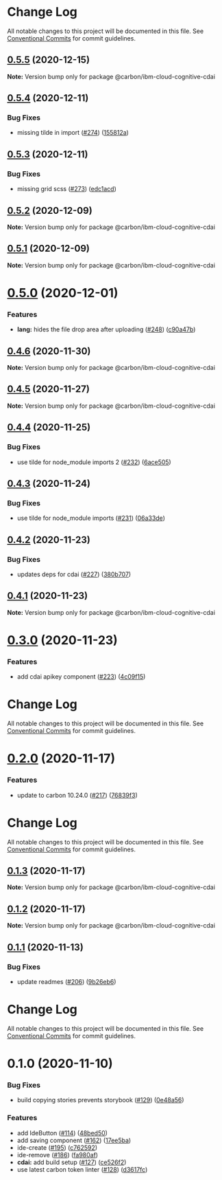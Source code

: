 # Change Log

All notable changes to this project will be documented in this file.
See [Conventional Commits](https://conventionalcommits.org) for commit guidelines.

## [0.5.5](https://github.com/carbon-design-system/ibm-cloud-cognitive/compare/@carbon/ibm-cloud-cognitive-cdai@0.5.4...@carbon/ibm-cloud-cognitive-cdai@0.5.5) (2020-12-15)

**Note:** Version bump only for package @carbon/ibm-cloud-cognitive-cdai





## [0.5.4](https://github.com/carbon-design-system/ibm-cloud-cognitive/compare/@carbon/ibm-cloud-cognitive-cdai@0.5.3...@carbon/ibm-cloud-cognitive-cdai@0.5.4) (2020-12-11)


### Bug Fixes

* missing tilde in import ([#274](https://github.com/carbon-design-system/ibm-cloud-cognitive/issues/274)) ([155812a](https://github.com/carbon-design-system/ibm-cloud-cognitive/commit/155812a1678aa36043431cd44ae14aaec7b8d029))





## [0.5.3](https://github.com/carbon-design-system/ibm-cloud-cognitive/compare/@carbon/ibm-cloud-cognitive-cdai@0.5.2...@carbon/ibm-cloud-cognitive-cdai@0.5.3) (2020-12-11)


### Bug Fixes

* missing grid scss ([#273](https://github.com/carbon-design-system/ibm-cloud-cognitive/issues/273)) ([edc1acd](https://github.com/carbon-design-system/ibm-cloud-cognitive/commit/edc1acd123758ce071b252a7252a17b4ab8a6154))





## [0.5.2](https://github.com/carbon-design-system/ibm-cloud-cognitive/compare/@carbon/ibm-cloud-cognitive-cdai@0.5.1...@carbon/ibm-cloud-cognitive-cdai@0.5.2) (2020-12-09)

**Note:** Version bump only for package @carbon/ibm-cloud-cognitive-cdai





## [0.5.1](https://github.com/carbon-design-system/ibm-cloud-cognitive/compare/@carbon/ibm-cloud-cognitive-cdai@0.5.0...@carbon/ibm-cloud-cognitive-cdai@0.5.1) (2020-12-09)

**Note:** Version bump only for package @carbon/ibm-cloud-cognitive-cdai





# [0.5.0](https://github.com/carbon-design-system/ibm-cloud-cognitive/compare/@carbon/ibm-cloud-cognitive-cdai@0.4.6...@carbon/ibm-cloud-cognitive-cdai@0.5.0) (2020-12-01)


### Features

* **lang:** <IdeImporting> hides the file drop area after uploading ([#248](https://github.com/carbon-design-system/ibm-cloud-cognitive/issues/248)) ([c90a47b](https://github.com/carbon-design-system/ibm-cloud-cognitive/commit/c90a47bb9d24d25c3209fb3783dae6f86823f6f4))





## [0.4.6](https://github.com/carbon-design-system/ibm-cloud-cognitive/compare/@carbon/ibm-cloud-cognitive-cdai@0.4.5...@carbon/ibm-cloud-cognitive-cdai@0.4.6) (2020-11-30)

**Note:** Version bump only for package @carbon/ibm-cloud-cognitive-cdai





## [0.4.5](https://github.com/carbon-design-system/ibm-cloud-cognitive/tree/master/packages/cdai/compare/@carbon/ibm-cloud-cognitive-cdai@0.4.4...@carbon/ibm-cloud-cognitive-cdai@0.4.5) (2020-11-27)

**Note:** Version bump only for package @carbon/ibm-cloud-cognitive-cdai





## [0.4.4](https://github.com/carbon-design-system/ibm-cloud-cognitive/tree/master/packages/cdai/compare/@carbon/ibm-cloud-cognitive-cdai@0.4.3...@carbon/ibm-cloud-cognitive-cdai@0.4.4) (2020-11-25)


### Bug Fixes

* use tilde for node_module imports 2 ([#232](https://github.com/carbon-design-system/ibm-cloud-cognitive/tree/master/packages/cdai/issues/232)) ([6ace505](https://github.com/carbon-design-system/ibm-cloud-cognitive/tree/master/packages/cdai/commit/6ace505c18b6d722a80b64e815a6a2fed989a788))





## [0.4.3](https://github.com/carbon-design-system/ibm-cloud-cognitive/tree/master/packages/cdai/compare/@carbon/ibm-cloud-cognitive-cdai@0.4.2...@carbon/ibm-cloud-cognitive-cdai@0.4.3) (2020-11-24)


### Bug Fixes

* use tilde for node_module imports ([#231](https://github.com/carbon-design-system/ibm-cloud-cognitive/tree/master/packages/cdai/issues/231)) ([06a33de](https://github.com/carbon-design-system/ibm-cloud-cognitive/tree/master/packages/cdai/commit/06a33de8a429404995b534283c49ae6670f13cc1))





## [0.4.2](https://github.com/carbon-design-system/ibm-cloud-cognitive/tree/master/packages/cdai/compare/@carbon/ibm-cloud-cognitive-cdai@0.4.1...@carbon/ibm-cloud-cognitive-cdai@0.4.2) (2020-11-23)


### Bug Fixes

* updates deps for cdai ([#227](https://github.com/carbon-design-system/ibm-cloud-cognitive/tree/master/packages/cdai/issues/227)) ([380b707](https://github.com/carbon-design-system/ibm-cloud-cognitive/tree/master/packages/cdai/commit/380b707c748bc6565b95708b9a32eaa3adf53cda))





## [0.4.1](https://github.com/carbon-design-system/ibm-cloud-cognitive/tree/master/packages/cdai/compare/@carbon/ibm-cloud-cognitive-cdai@0.3.0...@carbon/ibm-cloud-cognitive-cdai@0.4.1) (2020-11-23)

**Note:** Version bump only for package @carbon/ibm-cloud-cognitive-cdai





# [0.3.0](https://github.com/carbon-design-system/ibm-cloud-cognitive/tree/master/packages/cdai/compare/@carbon/ibm-cloud-cognitive-cdai@0.2.0...@carbon/ibm-cloud-cognitive-cdai@0.3.0) (2020-11-23)


### Features

* add cdai apikey component ([#223](https://github.com/carbon-design-system/ibm-cloud-cognitive/tree/master/packages/cdai/issues/223)) ([4c09f15](https://github.com/carbon-design-system/ibm-cloud-cognitive/tree/master/packages/cdai/commit/4c09f15c3c62c3965d98c91b9695fa7a1cba8f0b))





# Change Log

All notable changes to this project will be documented in this file. See
[Conventional Commits](https://conventionalcommits.org) for commit guidelines.

# [0.2.0](https://github.com/carbon-design-system/ibm-cloud-cognitive/tree/master/packages/cdai/compare/@carbon/ibm-cloud-cognitive-cdai@0.1.3...@carbon/ibm-cloud-cognitive-cdai@0.2.0) (2020-11-17)

### Features

- update to carbon 10.24.0
  ([#217](https://github.com/carbon-design-system/ibm-cloud-cognitive/tree/master/packages/cdai/issues/217))
  ([76839f3](https://github.com/carbon-design-system/ibm-cloud-cognitive/tree/master/packages/cdai/commit/76839f36eca23132559c47f61d9efa0cfcd8414d))

# Change Log

All notable changes to this project will be documented in this file. See
[Conventional Commits](https://conventionalcommits.org) for commit guidelines.

## [0.1.3](https://github.com/carbon-design-system/ibm-cloud-cognitive/tree/master/packages/cdai/compare/@carbon/ibm-cloud-cognitive-cdai@0.1.2...@carbon/ibm-cloud-cognitive-cdai@0.1.3) (2020-11-17)

**Note:** Version bump only for package @carbon/ibm-cloud-cognitive-cdai

## [0.1.2](https://github.com/carbon-design-system/ibm-cloud-cognitive/tree/master/packages/cdai/compare/@carbon/ibm-cloud-cognitive-cdai@0.1.1...@carbon/ibm-cloud-cognitive-cdai@0.1.2) (2020-11-17)

**Note:** Version bump only for package @carbon/ibm-cloud-cognitive-cdai

## [0.1.1](https://github.com/carbon-design-system/ibm-cloud-cognitive/tree/master/packages/cdai/compare/@carbon/ibm-cloud-cognitive-cdai@0.1.0...@carbon/ibm-cloud-cognitive-cdai@0.1.1) (2020-11-13)

### Bug Fixes

- update readmes
  ([#206](https://github.com/carbon-design-system/ibm-cloud-cognitive/tree/master/packages/cdai/issues/206))
  ([9b26eb6](https://github.com/carbon-design-system/ibm-cloud-cognitive/tree/master/packages/cdai/commit/9b26eb6188984ba68a4e9e839328e2d219f49e71))

# Change Log

All notable changes to this project will be documented in this file. See
[Conventional Commits](https://conventionalcommits.org) for commit guidelines.

# 0.1.0 (2020-11-10)

### Bug Fixes

- build copying stories prevents storybook
  ([#129](https://github.com/carbon-design-system/ibm-cloud-cognitive/tree/master/packages/cdai/issues/129))
  ([0e48a56](https://github.com/carbon-design-system/ibm-cloud-cognitive/tree/master/packages/cdai/commit/0e48a5611080746bc121a2308a6b14bd4c402bc4))

### Features

- add IdeButton
  ([#114](https://github.com/carbon-design-system/ibm-cloud-cognitive/tree/master/packages/cdai/issues/114))
  ([48bed50](https://github.com/carbon-design-system/ibm-cloud-cognitive/tree/master/packages/cdai/commit/48bed505ecdb5cef905ace39c77c7dda7ffa8b30))
- add saving component
  ([#162](https://github.com/carbon-design-system/ibm-cloud-cognitive/tree/master/packages/cdai/issues/162))
  ([17ee5ba](https://github.com/carbon-design-system/ibm-cloud-cognitive/tree/master/packages/cdai/commit/17ee5ba28036d8b7177b69a217110b3f368a6c2e))
- ide-create
  ([#195](https://github.com/carbon-design-system/ibm-cloud-cognitive/tree/master/packages/cdai/issues/195))
  ([c762592](https://github.com/carbon-design-system/ibm-cloud-cognitive/tree/master/packages/cdai/commit/c7625928c8e2eec030e4c549b2a4691714c552a5))
- ide-remove
  ([#186](https://github.com/carbon-design-system/ibm-cloud-cognitive/tree/master/packages/cdai/issues/186))
  ([fa980af](https://github.com/carbon-design-system/ibm-cloud-cognitive/tree/master/packages/cdai/commit/fa980afc326172ad9cbaa1815e5b614cc291d7a3))
- **cdai:** add build setup
  ([#127](https://github.com/carbon-design-system/ibm-cloud-cognitive/tree/master/packages/cdai/issues/127))
  ([ce526f2](https://github.com/carbon-design-system/ibm-cloud-cognitive/tree/master/packages/cdai/commit/ce526f245d54d0898e5a744eae10d5072c64b7de))
- use latest carbon token linter
  ([#128](https://github.com/carbon-design-system/ibm-cloud-cognitive/tree/master/packages/cdai/issues/128))
  ([d3617fc](https://github.com/carbon-design-system/ibm-cloud-cognitive/tree/master/packages/cdai/commit/d3617fc85e916068169c696abd92565f6f203685))
